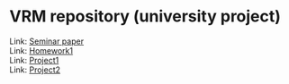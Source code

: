 # VRM repository (university project)
Link: [Seminar paper](https://github.com/htha98/VRM/tree/main/paper)  
Link: [Homework1](https://github.com/htha98/VRM/tree/main/homework/homework1)  
Link: [Project1](https://github.com/htha98/VRM/tree/main/project1)  
Link: [Project2](https://github.com/htha98/VRM/tree/main/project2)

